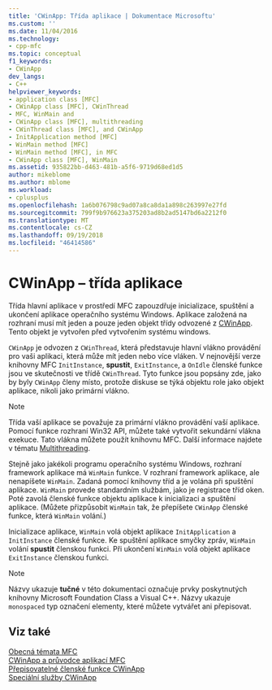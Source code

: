 ```yaml
---
title: 'CWinApp: Třída aplikace | Dokumentace Microsoftu'
ms.custom: ''
ms.date: 11/04/2016
ms.technology:
- cpp-mfc
ms.topic: conceptual
f1_keywords:
- CWinApp
dev_langs:
- C++
helpviewer_keywords:
- application class [MFC]
- CWinApp class [MFC], CWinThread
- MFC, WinMain and
- CWinApp class [MFC], multithreading
- CWinThread class [MFC], and CWinApp
- InitApplication method [MFC]
- WinMain method [MFC]
- WinMain method [MFC], in MFC
- CWinApp class [MFC], WinMain
ms.assetid: 935822bb-d463-481b-a5f6-9719d68ed1d5
author: mikeblome
ms.author: mblome
ms.workload:
- cplusplus
ms.openlocfilehash: 1a6b076798c9ad07a8ca8da1a898c263997e27fd
ms.sourcegitcommit: 799f9b976623a375203ad8b2ad5147bd6a2212f0
ms.translationtype: MT
ms.contentlocale: cs-CZ
ms.lasthandoff: 09/19/2018
ms.locfileid: "46414586"
---
```

# <a name="cwinapp-the-application-class"></a>CWinApp – třída aplikace

Třída hlavní aplikace v prostředí MFC zapouzdřuje inicializace, spuštění a ukončení aplikace operačního systému Windows. Aplikace založená na rozhraní musí mít jeden a pouze jeden objekt třídy odvozené z [CWinApp](../mfc/reference/cwinapp-class.md). Tento objekt je vytvořen před vytvořením systému windows.

`CWinApp` je odvozen z `CWinThread`, která představuje hlavní vlákno provádění pro vaši aplikaci, která může mít jeden nebo více vláken. V nejnovější verze knihovny MFC `InitInstance`, **spustit**, `ExitInstance`, a `OnIdle` členské funkce jsou ve skutečnosti ve třídě `CWinThread`. Tyto funkce jsou popsány zde, jako by byly `CWinApp` členy místo, protože diskuse se týká objektu role jako objekt aplikace, nikoli jako primární vlákno.

> [!NOTE]
>  Třída vaší aplikace se považuje za primární vlákno provádění vaší aplikace. Pomocí funkce rozhraní Win32 API, můžete také vytvořit sekundární vlákna exekuce. Tato vlákna můžete použít knihovnu MFC. Další informace najdete v tématu [Multithreading](../parallel/multithreading-support-for-older-code-visual-cpp.md).

Stejně jako jakékoli programu operačního systému Windows, rozhraní framework aplikace má `WinMain` funkce. V rozhraní framework aplikace, ale nenapíšete `WinMain`. Zadaná pomocí knihovny tříd a je volána při spuštění aplikace. `WinMain` provede standardním službám, jako je registrace tříd oken. Poté zavolá členské funkce objektu aplikace k inicializaci a spuštění aplikace. (Můžete přizpůsobit `WinMain` tak, že přepíšete `CWinApp` členské funkce, která `WinMain` volání.)

Inicializace aplikace, `WinMain` volá objekt aplikace `InitApplication` a `InitInstance` členské funkce. Ke spuštění aplikace smyčky zpráv, `WinMain` volání **spustit** členskou funkci. Při ukončení `WinMain` volá objekt aplikace `ExitInstance` členskou funkci.

> [!NOTE]
>  Názvy ukazuje **tučné** v této dokumentaci označuje prvky poskytnutých knihovny Microsoft Foundation Class a Visual C++. Názvy ukazuje `monospaced` typ označení elementy, které můžete vytvářet ani přepisovat.

## <a name="see-also"></a>Viz také

[Obecná témata MFC](../mfc/general-mfc-topics.md)<br/>
[CWinApp a průvodce aplikací MFC](../mfc/cwinapp-and-the-mfc-application-wizard.md)<br/>
[Přepisovatelné členské funkce CWinApp](../mfc/overridable-cwinapp-member-functions.md)<br/>
[Speciální služby CWinApp](../mfc/special-cwinapp-services.md)

